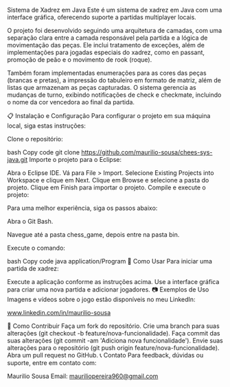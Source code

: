 Sistema de Xadrez em Java
Este é um sistema de xadrez em Java com uma interface gráfica, oferecendo suporte a partidas multiplayer locais.

O projeto foi desenvolvido seguindo uma arquitetura de camadas, com uma separação clara entre a camada responsável pela partida e a lógica de movimentação das peças. Ele inclui tratamento de exceções, além de implementações para jogadas especiais do xadrez, como en passant, promoção de peão e o movimento de rook (roque).

Também foram implementadas enumerações para as cores das peças (brancas e pretas), a impressão do tabuleiro em formato de matriz, além de listas que armazenam as peças capturadas. O sistema gerencia as mudanças de turno, exibindo notificações de check e checkmate, incluindo o nome da cor vencedora ao final da partida.

📋 Instalação e Configuração
Para configurar o projeto em sua máquina local, siga estas instruções:

Clone o repositório:

bash
Copy code
git clone https://github.com/maurilio-sousa/chees-sys-java.git
Importe o projeto para o Eclipse:

Abra o Eclipse IDE.
Vá para File > Import.
Selecione Existing Projects into Workspace e clique em Next.
Clique em Browse e selecione a pasta do projeto.
Clique em Finish para importar o projeto.
Compile e execute o projeto:

Para uma melhor experiência, siga os passos abaixo:

Abra o Git Bash.

Navegue até a pasta chess_game, depois entre na pasta bin.

Execute o comando:

bash
Copy code
java application/Program
🚀 Como Usar
Para iniciar uma partida de xadrez:

Execute a aplicação conforme as instruções acima.
Use a interface gráfica para criar uma nova partida e adicionar jogadores.
📷 Exemplos de Uso
Imagens e vídeos sobre o jogo estão disponíveis no meu LinkedIn:

www.linkedin.com/in/maurilio-sousa

🤝 Como Contribuir
Faça um fork do repositório.
Crie uma branch para suas alterações (git checkout -b feature/nova-funcionalidade).
Faça commit das suas alterações (git commit -am 'Adiciona nova funcionalidade').
Envie suas alterações para o repositório (git push origin feature/nova-funcionalidade).
Abra um pull request no GitHub.
📞 Contato
Para feedback, dúvidas ou suporte, entre em contato com:

Maurilio Sousa
Email: mauriliopereira960@gmail.com
